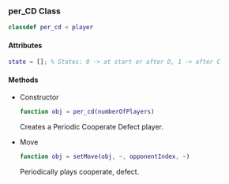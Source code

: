 ### per_CD Class
```matlab
classdef per_cd < player
```
#### Attributes
```matlab
state = []; % States: 0 -> at start or after D, 1 -> after C
```
#### Methods
- Constructor
    ```matlab
    function obj = per_cd(numberOfPlayers)
    ```
    Creates a Periodic Cooperate Defect player.

- Move
    ```matlab
    function obj = setMove(obj, ~, opponentIndex, ~)
    ```
    Periodically plays cooperate, defect.
